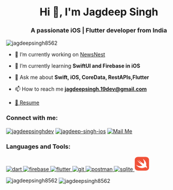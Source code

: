 <h1 align="center">Hi 👋, I'm Jagdeep Singh</h1>
<h3 align="center">A passionate iOS | Flutter developer from India</h3>

<p align="left"> <img src="https://komarev.com/ghpvc/?username=jagdeepsingh8562&label=Profile%20views&color=0e75b6&style=flat-square" alt="jagdeepsingh8562" /> </p>

- 🔭 I’m currently working on [NewsNest](https://github.com/Jagdeepsingh8562/NewsNest.git)

- 🌱 I’m currently learning **SwiftUI and Firebase in iOS**

- 💬 Ask me about **Swift, iOS, CoreData, RestAPIs,Flutter**

- 📫 How to reach me **jagdeepsingh.19dev@gmail.com**

- [📄 Resume](https://drive.google.com/file/d/1DcHsMxmUyVEIOjILhDq_AULvOsNRKDSa/view?usp=sharing)

<h3 align="left">Connect with me:</h3>
<p align="left">
<a href="https://twitter.com/jagdeepsinghdev" target="blank"><img align="center" src="https://seeklogo.com/images/T/twitter-logo-A84FE9258E-seeklogo.com.png" alt="jagdeepsinghdev" height="30" width="40" /></a>
<a href="https://linkedin.com/in/jagdeep-singh-ios" target="blank"><img align="center" src="https://image.flaticon.com/icons/png/512/174/174857.png"alt="jagdeep-singh-ios" height="40" width="40" /></a>
  <a href="mailto:jagdeepsingh.19dev@gmail.com" target="blank"><img align="center" src="https://cdn4.iconfinder.com/data/icons/social-media-logos-6/512/112-gmail_email_mail-512.png"alt="Mail Me" height="40" width="40" /></a>
</p>

<h3 align="left">Languages and Tools:</h3>
<p align="left"> <a href="https://dart.dev" target="_blank"> <img src="https://www.vectorlogo.zone/logos/dartlang/dartlang-icon.svg" alt="dart" width="40" height="40"/> </a> <a href="https://firebase.google.com/" target="_blank"> <img src="https://www.vectorlogo.zone/logos/firebase/firebase-icon.svg" alt="firebase" width="40" height="40"/> </a> <a href="https://flutter.dev" target="_blank"> <img src="https://www.vectorlogo.zone/logos/flutterio/flutterio-icon.svg" alt="flutter" width="40" height="40"/> </a> <a href="https://git-scm.com/" target="_blank"> <img src="https://www.vectorlogo.zone/logos/git-scm/git-scm-icon.svg" alt="git" width="40" height="40"/> </a> <a href="https://postman.com" target="_blank"> <img src="https://www.vectorlogo.zone/logos/getpostman/getpostman-icon.svg" alt="postman" width="40" height="40"/> </a> <a href="https://www.sqlite.org/" target="_blank"> <img src="https://www.vectorlogo.zone/logos/sqlite/sqlite-icon.svg" alt="sqlite" width="40" height="40"/> </a> <a href="https://developer.apple.com/swift/" target="_blank"> <img src="https://raw.githubusercontent.com/devicons/devicon/master/icons/swift/swift-original.svg" alt="swift" width="40" height="40"/> </a> </p>

<p><img align="left" src="https://github-readme-stats.vercel.app/api/top-langs?username=jagdeepsingh8562&show_icons=true&locale=en&layout=compact" alt="jagdeepsingh8562" /></p>

<p>&nbsp;<img align="center" src="https://github-readme-stats.vercel.app/api?username=jagdeepsingh8562&show_icons=true&locale=en" alt="jagdeepsingh8562" /></p>
